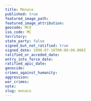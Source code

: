```yaml
---
title: Monaco
published: true
featured_image_path:
featured_image_attribution:
geocode: MCO
iso_code: MC
territory:
state_party: false
signed_but_not_ratified: true
signed_date: 1998-07-18T00:00:00.000Z
ratified_or_acceded_date:
entry_into_force_date:
ratified_apic_date:
genocide:
crimes_against_humanity:
aggression:
war_crimes:
note:
slug: monaco
---
```



